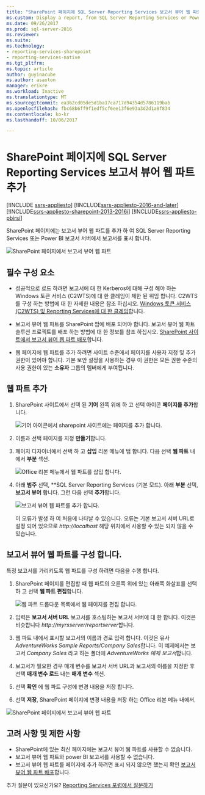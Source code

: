 ```yaml
---
title: "SharePoint 페이지에 SQL Server Reporting Services 보고서 뷰어 웹 파트 추가 | Microsoft Docs"
ms.custom: Display a report, from SQL Server Reporting Services or Power BI Report Server, by adding a Report Viewer web part to a SharePoint page.
ms.date: 09/26/2017
ms.prod: sql-server-2016
ms.reviewer: 
ms.suite: 
ms.technology:
- reporting-services-sharepoint
- reporting-services-native
ms.tgt_pltfrm: 
ms.topic: article
author: guyinacube
ms.author: asaxton
manager: erikre
ms.workload: Inactive
ms.translationtype: MT
ms.sourcegitcommit: ea362cd05de5d1ba17ca717d94354d5786119bab
ms.openlocfilehash: fbc68b6ff9f1edf5cf6ee13f6e93a3d2d1a8f834
ms.contentlocale: ko-kr
ms.lasthandoff: 10/06/2017

---
```


# <a name="add-sql-server-reporting-services-report-viewer-web-part-to-a-sharepoint-page"></a>SharePoint 페이지에 SQL Server Reporting Services 보고서 뷰어 웹 파트 추가

[!INCLUDE [ssrs-appliesto](../../includes/ssrs-appliesto.md)] [!INCLUDE[ssrs-appliesto-2016-and-later](../../includes/ssrs-appliesto-2016-and-later.md)] [!INCLUDE[ssrs-appliesto-sharepoint-2013-2016i](../../includes/ssrs-appliesto-sharepoint-2013-2016.md)] [!INCLUDE[ssrs-appliesto-pbirsi](../../includes/ssrs-appliesto-pbirs.md)]

SharePoint 페이지에는 보고서 뷰어 웹 파트를 추가 하 여 SQL Server Reporting Services 또는 Power BI 보고서 서버에서 보고서를 표시 합니다.

![SharePoint 페이지에서 보고서 뷰어 웹 파트](media/sharepoint-report-viewer-web-part-on-page.png)

## <a name="prerequisites"></a>필수 구성 요소

* 성공적으로 로드 하려면 보고서에 대 한 Kerberos에 대해 구성 해야 하는 Windows 토큰 서비스 (C2WTS)에 대 한 클레임이 제한 된 위임 합니다. C2WTS를 구성 하는 방법에 대 한 자세한 내용은 참조 하십시오. [Windows 토큰 서비스 (C2WTS) 및 Reporting Services에 대 한 클레임](../install-windows/claims-to-windows-token-service-c2wts-and-reporting-services.md)합니다.

* 보고서 뷰어 웹 파트를 SharePoint 팜에 배포 되어야 합니다. 보고서 뷰어 웹 파트 솔루션 프로젝트를 배포 하는 방법에 대 한 정보를 참조 하십시오. [SharePoint 사이트에서 보고서 뷰어 웹 파트 배포](deploy-report-viewer-web-part.md)합니다.

* 웹 페이지에 웹 파트를 추가 하려면 사이트 수준에서 페이지를 사용자 지정 및 추가 권한이 있어야 합니다. 기본 보안 설정을 사용하는 경우 이 권한은 모든 권한 수준의 사용 권한이 있는 **소유자** 그룹의 멤버에게 부여됩니다.

## <a name="add-web-part"></a>웹 파트 추가

1. SharePoint 사이트에서 선택 된 **기어** 왼쪽 위에 하 고 선택 아이콘 **페이지를 추가**합니다.

    ![기어 아이콘에서 sharepoint 사이트에는 페이지를 추가 합니다.](media/sharepoint-add-a-page.png)

2. 이름과 선택 페이지를 지정 **만들기**합니다.

3. 페이지 디자이너에서 선택 하 고 **삽입** 리본 메뉴에 탭 합니다. 다음 선택 **웹 파트** 내에서 **부분** 섹션.

    ![Office 리본 메뉴에서 웹 파트를 삽입 합니다.](media/sharepoint-insert-web-part.png)

4. 아래 **범주** 선택, **SQL Server Reporting Services (기본 모드). 아래 **부분** 선택, **보고서 뷰어** 합니다. 그런 다음 선택 **추가**합니다.

    ![보고서 뷰어 웹 파트를 추가 합니다.](media/sharepoint-report-viewer-web-part.png)

    이 오류가 발생 하 여 처음에 나타날 수 있습니다. 오류는 기본 보고서 서버 URL로 설정 되어 있으므로 *http://localhost* 해당 위치에서 사용할 수 있는 되지 않을 수 있습니다.

## <a name="configure-the-report-viewer-web-part"></a>보고서 뷰어 웹 파트를 구성 합니다.

특정 보고서를 가리키도록 웹 파트를 구성 하려면 다음을 수행 합니다.

1. SharePoint 페이지를 편집할 때 웹 파트의 오른쪽 위에 있는 아래쪽 화살표를 선택 하 고 선택 **웹 파트 편집**합니다.

    ![웹 파트 드롭다운 목록에서 웹 페이지를 편집 합니다.](media/sharepoint-edit-web-part.png)

2. 입력은 **보고서 서버 URL** 보고서를 호스팅하는 보고서 서버에 대 한 합니다. 이것은 비슷합니다 *http://myrsserver/reportserver*합니다.

3. 웹 파트 내에서 표시할 보고서의 이름과 경로 입력 합니다. 이것은 유사 *AdventureWorks Sample Reports/Company Sales*합니다. 이 예제에서는 보고서 *Company Sales* 라고 하는 폴더에 *AdventureWorks 예제 보고서*합니다.

4. 보고서가 필요한 경우 매개 변수를 보고서 서버 URL과 보고서의 이름을 지정한 후 선택 **매개 변수 로드** 내는 **매개 변수** 섹션.

5. 선택 **확인** 에 웹 파트 구성에 변경 내용을 저장 합니다.

6. 선택 **저장**, SharePoint 페이지에 변경 내용을 저장 하는 Office 리본 메뉴 내에서.

![SharePoint 페이지에서 보고서 뷰어 웹 파트](media/sharepoint-report-viewer-web-part-on-page.png)

## <a name="considerations-and-limitations"></a>고려 사항 및 제한 사항

* SharePoint에 있는 최신 페이지에는 보고서 뷰어 웹 파트를 사용할 수 없습니다.
* 보고서 뷰어 웹 파트와 power BI 보고서를 사용할 수 없습니다.
* 보고서 뷰어 웹 파트를 페이지에 추가 하려면 표시 되지 않으면 했는지 확인 [보고서 뷰어 웹 파트 배포](deploy-report-viewer-web-part.md)합니다.

추가 질문이 있으신가요? [Reporting Services 포럼에서 질문하기](http://go.microsoft.com/fwlink/?LinkId=620231)

